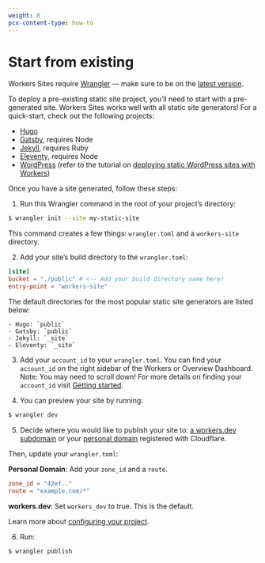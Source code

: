 ```yaml
---
weight: 0
pcx-content-type: how-to
---
```


# Start from existing

Workers Sites require [Wrangler](https://github.com/cloudflare/wrangler) — make sure to be on the [latest version](/cli-wrangler/install-update#update).

To deploy a pre-existing static site project, you’ll need to start with a pre-generated site. Workers Sites works well with all static site generators! For a quick-start, check out the following projects:

- [Hugo](https://gohugo.io/getting-started/quick-start/)
- [Gatsby](https://www.gatsbyjs.org/docs/quick-start/), requires Node
- [Jekyll](https://jekyllrb.com/docs/), requires Ruby
- [Eleventy](https://www.11ty.io/#quick-start), requires Node
- [WordPress](https://wordpress.org) (refer to the tutorial on [deploying static WordPress sites with Workers](/tutorials/deploy-a-static-wordpress-site))

Once you have a site generated, follow these steps:

1. Run this Wrangler command in the root of your project’s directory:

```sh
$ wrangler init --site my-static-site
```

This command creates a few things: `wrangler.toml` and a `workers-site` directory.

2. Add your site’s build directory to the `wrangler.toml`:

```toml
[site]
bucket = "./public" # <-- Add your build directory name here!
entry-point = "workers-site"
```

The default directories for the most popular static site generators are listed below:

    - Hugo: `public`
    - Gatsby: `public`
    - Jekyll: `_site`
    - Eleventy: `_site`

3. Add your `account_id` to your `wrangler.toml`. You can find your `account_id` on the right sidebar of the Workers or Overview Dashboard. Note: You may need to scroll down! For more details on finding your `account_id` visit [Getting started](/get-started/guide#6a-obtaining-your-account-id-and-zone-id).

4. You can preview your site by running:

```sh
$ wrangler dev
```

5. Decide where you would like to publish your site to: [a workers.dev subdomain](/get-started/guide#configure-for-deploying-to-workersdev) or your [personal domain](/get-started/guide#optional-configure-for-deploying-to-a-registered-domain) registered with Cloudflare.

Then, update your `wrangler.toml`:

**Personal Domain**: Add your `zone_id` and a `route`.

```toml
zone_id = "42ef.."
route = "example.com/*"
```

**workers.dev**: Set `workers_dev` to true. This is the default.

Learn more about [configuring your project](/get-started/guide#6-configure-your-project-for-deployment).

6. Run:

```sh
$ wrangler publish
```
